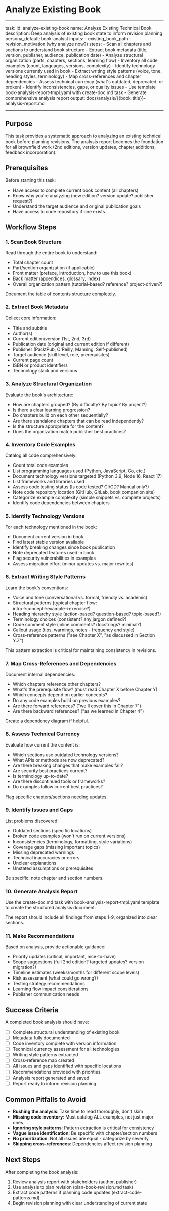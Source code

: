 <!-- Powered by BMAD™ Core -->

# Analyze Existing Book

---

task:
id: analyze-existing-book
name: Analyze Existing Technical Book
description: Deep analysis of existing book state to inform revision planning
persona_default: book-analyst
inputs: - existing_book_path - revision_motivation (why analyze now?)
steps: - Scan all chapters and sections to understand book structure - Extract book metadata (title, version, publisher, audience, publication date) - Analyze structural organization (parts, chapters, sections, learning flow) - Inventory all code examples (count, languages, versions, complexity) - Identify technology versions currently used in book - Extract writing style patterns (voice, tone, heading styles, terminology) - Map cross-references and chapter dependencies - Assess technical currency (what's outdated, deprecated, or broken) - Identify inconsistencies, gaps, or quality issues - Use template book-analysis-report-tmpl.yaml with create-doc.md task - Generate comprehensive analysis report
output: docs/analysis/{{book_title}}-analysis-report.md

---

## Purpose

This task provides a systematic approach to analyzing an existing technical book before planning revisions. The analysis report becomes the foundation for all brownfield work (2nd editions, version updates, chapter additions, feedback incorporation).

## Prerequisites

Before starting this task:

- Have access to complete current book content (all chapters)
- Know why you're analyzing (new edition? version update? publisher request?)
- Understand the target audience and original publication goals
- Have access to code repository if one exists

## Workflow Steps

### 1. Scan Book Structure

Read through the entire book to understand:

- Total chapter count
- Part/section organization (if applicable)
- Front matter (preface, introduction, how to use this book)
- Back matter (appendices, glossary, index)
- Overall organization pattern (tutorial-based? reference? project-driven?)

Document the table of contents structure completely.

### 2. Extract Book Metadata

Collect core information:

- Title and subtitle
- Author(s)
- Current edition/version (1st, 2nd, 3rd)
- Publication date (original and current edition if different)
- Publisher (PacktPub, O'Reilly, Manning, Self-published)
- Target audience (skill level, role, prerequisites)
- Current page count
- ISBN or product identifiers
- Technology stack and versions

### 3. Analyze Structural Organization

Evaluate the book's architecture:

- How are chapters grouped? (By difficulty? By topic? By project?)
- Is there a clear learning progression?
- Do chapters build on each other sequentially?
- Are there standalone chapters that can be read independently?
- Is the structure appropriate for the content?
- Does the organization match publisher best practices?

### 4. Inventory Code Examples

Catalog all code comprehensively:

- Count total code examples
- List programming languages used (Python, JavaScript, Go, etc.)
- Document technology versions targeted (Python 3.9, Node 16, React 17)
- List frameworks and libraries used
- Assess code testing status (Is code tested? CI/CD? Manual only?)
- Note code repository location (GitHub, GitLab, book companion site)
- Categorize example complexity (simple snippets vs. complete projects)
- Identify code dependencies between chapters

### 5. Identify Technology Versions

For each technology mentioned in the book:

- Document current version in book
- Find latest stable version available
- Identify breaking changes since book publication
- Note deprecated features used in book
- Flag security vulnerabilities in examples
- Assess migration effort (minor updates vs. major rewrites)

### 6. Extract Writing Style Patterns

Learn the book's conventions:

- Voice and tone (conversational vs. formal, friendly vs. academic)
- Structural patterns (typical chapter flow: intro→concept→example→exercise?)
- Heading hierarchy style (action-based? question-based? topic-based?)
- Terminology choices (consistent? any jargon defined?)
- Code comment style (inline comments? docstrings? minimal?)
- Callout usage (tips, warnings, notes - frequency and style)
- Cross-reference patterns ("see Chapter X", "as discussed in Section Y.Z")

This pattern extraction is critical for maintaining consistency in revisions.

### 7. Map Cross-References and Dependencies

Document internal dependencies:

- Which chapters reference other chapters?
- What's the prerequisite flow? (must read Chapter X before Chapter Y)
- Which concepts depend on earlier concepts?
- Do any code examples build on previous examples?
- Are there forward references? ("we'll cover this in Chapter 7")
- Are there backward references? ("as we learned in Chapter 4")

Create a dependency diagram if helpful.

### 8. Assess Technical Currency

Evaluate how current the content is:

- Which sections use outdated technology versions?
- What APIs or methods are now deprecated?
- Are there breaking changes that make examples fail?
- Are security best practices current?
- Is terminology up-to-date?
- Are there discontinued tools or frameworks?
- Do examples follow current best practices?

Flag specific chapters/sections needing updates.

### 9. Identify Issues and Gaps

List problems discovered:

- Outdated sections (specific locations)
- Broken code examples (won't run on current versions)
- Inconsistencies (terminology, formatting, style variations)
- Coverage gaps (missing important topics)
- Missing deprecated warnings
- Technical inaccuracies or errors
- Unclear explanations
- Unstated assumptions or prerequisites

Be specific: note chapter and section numbers.

### 10. Generate Analysis Report

Use the create-doc.md task with book-analysis-report-tmpl.yaml template to create the structured analysis document.

The report should include all findings from steps 1-9, organized into clear sections.

### 11. Make Recommendations

Based on analysis, provide actionable guidance:

- Priority updates (critical, important, nice-to-have)
- Scope suggestions (full 2nd edition? targeted updates? version migration?)
- Timeline estimates (weeks/months for different scope levels)
- Risk assessment (what could go wrong?)
- Testing strategy recommendations
- Learning flow impact considerations
- Publisher communication needs

## Success Criteria

A completed book analysis should have:

- [ ] Complete structural understanding of existing book
- [ ] Metadata fully documented
- [ ] Code inventory complete with version information
- [ ] Technical currency assessment for all technologies
- [ ] Writing style patterns extracted
- [ ] Cross-reference map created
- [ ] All issues and gaps identified with specific locations
- [ ] Recommendations provided with priorities
- [ ] Analysis report generated and saved
- [ ] Report ready to inform revision planning

## Common Pitfalls to Avoid

- **Rushing the analysis**: Take time to read thoroughly, don't skim
- **Missing code inventory**: Must catalog ALL examples, not just major ones
- **Ignoring style patterns**: Pattern extraction is critical for consistency
- **Vague issue identification**: Be specific with chapter/section numbers
- **No prioritization**: Not all issues are equal - categorize by severity
- **Skipping cross-references**: Dependencies affect revision planning

## Next Steps

After completing the book analysis:

1. Review analysis report with stakeholders (author, publisher)
2. Use analysis to plan revision (plan-book-revision.md task)
3. Extract code patterns if planning code updates (extract-code-patterns.md)
4. Begin revision planning with clear understanding of current state
